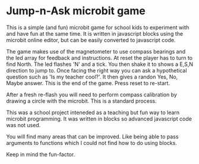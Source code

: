 # Jump-n-Ask microbit game
This is a simple (and fun) microbit game for school kids to experiment with and have fun at the same time.
It is written in javascript blocks using the microbit online editor, but can be easily converted to javascript code.

The game makes use of the magnetometer to use compass bearings and the led array for feedback and instructions.
At reset the player has to turn to find North. The led flashes 'N' and a tick.
You then shake it to shows a E,S,N direction to jump to. Once facing the right way you can ask a hypothetical question such as 'Is my teacher cool?'. It then gives a randon Yes, No, Maybe answer.
This is the end of the game. Press reset to re-start.

After a fresh re-flash you will need to perform compass calibration by drawing a circle with the microbit. This is a standard process.

This was a school project inteneded as a teaching but fun way to learn microbit programming.
It was written in blocks so advanced javascript code was not used.

You will find many areas that can be improved. Like being able to pass arguments to functions which I could not find how to do using blocks.

Keep in mind the fun-factor.
